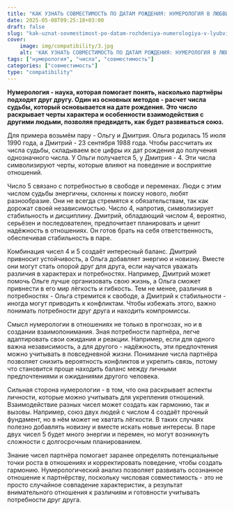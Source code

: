 ```yaml
---
title: "КАК УЗНАТЬ СОВМЕСТИМОСТЬ ПО ДАТАМ РОЖДЕНИЯ: НУМЕРОЛОГИЯ В ЛЮБВИ"
date: 2025-05-08T09:25:18+03:00
draft: false
slug: "kak-uznat-sovmestimost-po-datam-rozhdeniya-numerologiya-v-lyubvi"
cover:
    image: img/compatibility/3.jpg
    alt: 'КАК УЗНАТЬ СОВМЕСТИМОСТЬ ПО ДАТАМ РОЖДЕНИЯ: НУМЕРОЛОГИЯ В ЛЮБВИ'
tags: ["нумерология", "числа", "совместимость"]
categories: ["совместимость"]
type: "compatibility"
---
```


**Нумерология - наука, которая помогает понять, насколько партнёры подходят друг другу. Один из основных методов - расчет числа судьбы, который основывается на дате рождения. Это число раскрывает черты характера и особенности взаимодействия с другими людьми, позволяя предвидеть, как будет развиваться союз.**

Для примера возьмём пару - Ольгу и Дмитрия. Ольга родилась 15 июля 1990 года, а Дмитрий - 23 сентября 1988 года. Чтобы рассчитать их числа судьбы, складываем все цифры их дат рождения до получения однозначного числа. У Ольги получается 5, у Дмитрия - 4. Эти числа символизируют черты, которые влияют на поведение и восприятие отношений.

Число 5 связано с потребностью в свободе и переменах. Люди с этим числом судьбы энергичны, склонны к поиску нового, любят разнообразие. Они не всегда стремятся к обязательствам, так как дорожат своей независимостью. Число 4, напротив, символизирует стабильность и дисциплину. Дмитрий, обладающий числом 4, вероятно, серьёзен и последователен, предпочитает планировать и ценит надёжность в отношениях. Он готов брать на себя ответственность, обеспечивая стабильность в паре.

Комбинация чисел 4 и 5 создаёт интересный баланс. Дмитрий привносит устойчивость, а Ольга добавляет энергию и новизну. Вместе они могут стать опорой друг для друга, если научатся уважать различия в характерах и потребностях. Например, Дмитрий может помочь Ольге лучше организовать свою жизнь, а Ольга сможет привнести в его мир лёгкость и гибкость. Тем не менее, различия в потребностях - Ольга стремится к свободе, а Дмитрий к стабильности - иногда могут приводить к конфликтам. Чтобы избежать этого, важно понимать потребности друг друга и находить компромиссы.

Смысл нумерологии в отношениях не только в прогнозах, но и в создании взаимопонимания. Зная потребности партнёра, легче адаптировать свои ожидания и реакции. Например, если для одного важна независимость, а для другого - надёжность, эти предпочтения можно учитывать в повседневной жизни. Понимание числа партнёра позволяет снизить вероятность конфликтов и укрепить связь, потому что становится проще находить баланс между личными предпочтениями и ожиданиями другого человека.

Сильная сторона нумерологии - в том, что она раскрывает аспекты личности, которые можно учитывать для укрепления отношений. Взаимодействие разных чисел может создать как гармонию, так и вызовы. Например, союз двух людей с числом 4 создаёт прочный фундамент, но в нём может не хватать лёгкости. В таких случаях полезно добавлять новизну и вместе искать новые интересы. В паре двух чисел 5 будет много энергии и перемен, но могут возникнуть сложности с долгосрочным планированием.

Знание чисел партнёра помогает заранее определять потенциальные точки роста в отношениях и корректировать поведение, чтобы создать гармонию. Нумерологический анализ позволяет развивать осознанное отношение к партнёрству, поскольку числовая совместимость - это не просто случайное совпадение характеристик, а результат внимательного отношения к различиям и готовности учитывать потребности друг друга.

